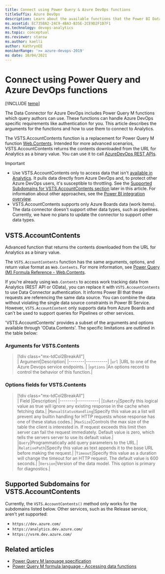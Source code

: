 ```yaml
---
title: Connect using Power Query & Azure DevOps functions
titleSuffix: Azure DevOps 
description: Learn about the available functions that the Power BI Data Connector and Analytics support for Azure DevOps 
ms.assetid: EC735BA2-24C9-4BA3-B35E-2CE9D2F1D7F1
ms.technology: devops-analytics
ms.topic: conceptual
ms.reviewer: stansw
ms.author: kaelli
author: KathrynEE
monikerRange: '>= azure-devops-2019'
ms date: 10/04/2021
---
```


# Connect using Power Query and Azure DevOps functions 

[!INCLUDE [temp](../includes/version-azure-devops.md)]

The Data Connector for Azure DevOps includes Power Query M functions which query authors can use. These functions can handle Azure DevOps specific requirements like authentication for you. This article describes the arguments for the functions and how to use them to connect to Analytics. 

The VSTS.AccountContents function is a replacement for Power Query M function [Web.Contents](/powerquery-m/web-contents). Intended for more advanced scenarios, VSTS.AccountContents returns the contents downloaded from the URL for Analytics as a binary value. You can use it to call [AzureDevOps REST APIs](/rest/api/azure/devops).

> [!IMPORTANT]  
> - Use VSTS.AccountContents only to access data that isn't [available in Analytics](data-available-in-analytics.md). It pulls data directly from Azure DevOps and, to protect other Azure DevOps users, it's susceptible to throttling. See the [Supported Subdomains for VSTS.AccountContents section](#) later in this article. For information about other approaches, see the [Power BI integration overview](overview.md). 
> - VSTS.AccountContents supports only Azure Boards data (work items). The data connector doesn't support other data types, such as pipelines. Currently, we have no plans to update the connector to support other data types.


## VSTS.AccountContents

Advanced function that returns the contents downloaded from the URL for Analytics as a binary value.

The `VSTS.AccountContents` function has the same arguments, options, and return value format as `Web.Contents`. For more information, see [Power Query (M) Formula Reference - Web.Contents](/powerquery-m/web-contents).

If you're already using `Web.Contents` to access work tracking data from Analytics (REST API or OData), you can replace it with `VSTS.AccountContents` to use Data Connector authentication. It informs Power BI that these requests are referencing the same data source. You can combine the data without violating the single data source constraints in Power BI Service. However, `VSTS.AccountContent` only supports data from Azure Boards and can't be used to support queries for Pipelines or other services.  

'VSTS.AccountContents' provides a subset of the arguments and options available through 'OData.Contents'. The specific limitations are outlined in the table below:

### Arguments for VSTS.Contents

> [!div class="mx-tdCol2BreakAll"]  
> | Argument|Description|
> |--------|-----------|
> |`url`  |URL to one of the Azure Devops service endpoints. | 
> |`options` |An options record to control the behavior of this function.| 

### Options fields for VSTS.Contents

> [!div class="mx-tdCol2BreakAll"]  
> | Field |Description|
> |--------|-----------|
> |`IsRetry`|Specify this logical value as true will ignore any existing response in the cache when fetching data.|
> |`ManualStatusHandling`|Specify this value as a list will prevent any builtin handling for HTTP requests whose response has one of these status codes.|
> |`MaxSize`|Controls the max size of the table the client is interested in. If request exceeds this limit then server can fail the request immediately. Default value is zero, which tells the servers server to use its default value.|
> |`Query`|Programmatically add query parameters to the URL.|
> |`RelativePath`|Specify this value as text appends it to the base URL before making the request.|
> |`Timeout`|Specify this value as a duration will change the timeout for an HTTP request. The default value is 600 seconds.|
> |`Version`|Version of the data model. This option is primary for diagnostics.|

<a id="supported-subdomains" /> 

## Supported Subdomains for VSTS.AccountContents 

Currently, the `VSTS.AccountContents()` method only works for the subdomains listed below. Other services, such as the Release service, aren't yet supported: 

- `https://dev.azure.com/`
- `https://analytics.dev.azure.com/`
- `https://vsrm.dev.azure.com/`


## Related articles

* [Power Query M language specification](/powerquery-m/power-query-m-language-specification)
* [Power Query M formula language - Accessing data functions](/powerquery-m/accessing-data-functions)
